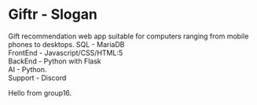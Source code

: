# Giftr - Slogan
Gift recommendation web app suitable for computers ranging from mobile phones to desktops.
SQL - MariaDB\
FrontEnd - Javascript/CSS/HTML:5\
BackEnd - Python with Flask\
AI - Python.\
Support - Discord

Hello from group16.
